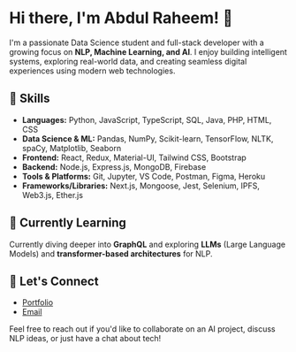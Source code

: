 
# Hi there, I'm Abdul Raheem! 👋

I'm a passionate Data Science student and full-stack developer with a growing focus on **NLP, Machine Learning, and AI**. I enjoy building intelligent systems, exploring real-world data, and creating seamless digital experiences using modern web technologies.

## 🚀 Skills

- **Languages:** Python, JavaScript, TypeScript, SQL, Java, PHP, HTML, CSS  
- **Data Science & ML:** Pandas, NumPy, Scikit-learn, TensorFlow, NLTK, spaCy, Matplotlib, Seaborn  
- **Frontend:** React, Redux, Material-UI, Tailwind CSS, Bootstrap  
- **Backend:** Node.js, Express.js, MongoDB, Firebase  
- **Tools & Platforms:** Git, Jupyter, VS Code, Postman, Figma, Heroku  
- **Frameworks/Libraries:** Next.js, Mongoose, Jest, Selenium, IPFS, Web3.js, Ether.js  

## 🌱 Currently Learning

Currently diving deeper into **GraphQL** and exploring **LLMs** (Large Language Models) and **transformer-based architectures** for NLP.

## 💬 Let's Connect

- [Portfolio](https://abdulraheem-tau.vercel.app/)  
- [Email](mailto:abdul.raheem.11885@gmail.com)

Feel free to reach out if you'd like to collaborate on an AI project, discuss NLP ideas, or just have a chat about tech!
